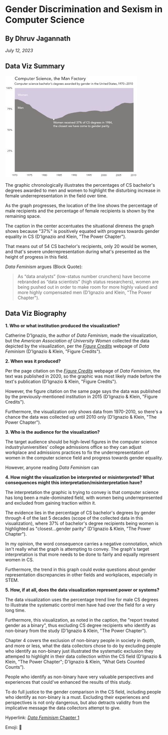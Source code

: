 # Gender Discrimination and Sexism in Computer Science #
## By Dhruv Jagannath ##
*July 12, 2023*
## Data Viz Summary ##
![Gender Disparity in CS Degrees from 1970-2010](/CSDegreesByGender.jpg)

The graphic chronologically illustrates the percentages of CS bachelor's degrees awarded to men and women to highlight the disturbing increase in female underrepresentation in the field over time. 

As the graph progresses, the location of the line shows the percentage of male recipients and the percentage of female recipients is shown by the remaining space. 

The caption in the center accentuates the situational direness the graph shows because "37%" is positively equated with progress towards gender equality in CS (D'Ignazio and Klein, "The Power Chapter"). 

That means out of 54 CS bachelor's recipients, only 20 would be women, and that's severe underrepresentation during what's presented as the height of progress in this field.

*Data Feminism* argues (Block Quote):
> As “data analysts” (low-status number crunchers) have 
> become rebranded as “data scientists” (high status researchers), women are being pushed out in order to make 
> room for more highly valued and more highly compensated men (D'Ignazio and Klein, "The Power Chapter").
## Data Viz Biography ##
**1. Who or what institution produced the visualization?**

Catherine D'Ignazio, the author of *Data Feminism*, made the visualization, but the *American Association of University Women* collected the data depicted by the visualization, per the [*Figure Credits*](https://data-feminism.mitpress.mit.edu/pub/ftb0980j/release/1?readingCollection=0cd867ef) webpage of *Data Feminism* (D'Ignazio & Klein, "Figure Credits").

**2. When was it produced?**

Per the page citation on the [*Figure Credits*](https://data-feminism.mitpress.mit.edu/pub/ftb0980j/release/1?readingCollection=0cd867ef) webpage of *Data Feminism*, the text was published in 2020, so the graphic was most likely made before the text's publication (D'Ignazio & Klein, "Figure Credits"). 

However, the figure citation on the same page says the data was published by the previously-mentioned institution in 2015 (D'Ignazio & Klein, "Figure Credits"). 

Furthermore, the visualization only shows data from 1970-2010, so there's a chance the data was collected up until 2010 only (D'Ignazio & Klein, "The Power Chapter"). 

**3. Who is the audience for the visualization?**

The target audience should be high-level figures in the computer science industry/universities' college admissions office so they can adjust workplace and admissions practices to fix the underrepresentation of women in the computer science field and progress towards gender equality.

However, anyone reading *Data Feminism* can 

**4. How might the visualization be interpreted or misinterpreted? What consequences might this interpretation/misinterpretation have?**

The interpretation the graphic is trying to convey is that computer science has long been a male-dominated field, with women being underrepresented and excluded from gaining traction within it. 

The evidence lies in the percentage of CS bachelor's degrees by gender through 4 of the last 5 decades (scope of the collected data in this visualization), where 37% of bachelor's degree recipients being women is highlighted as "closest...gender parity" (D'Ignazio & Klein, "The Power Chapter"). 

In my opinion, the word consequence carries a negative connotation, which isn't really what the graph is attempting to convey. The graph's target interpretation is that more needs to be done to fairly and equally represent women in CS. 

Furthermore, the trend in this graph could evoke questions about gender representation discrepancies in other fields and workplaces, especially in STEM. 

**5. How, if at all, does the data visualization represent power or systems?**

The data visualization uses the percentage trend line for male CS degrees to illustrate the systematic control men have had over the field for a very long time.  

Furthermore, this visualization, as noted in the caption, the "report treated gender as a binary", thus excluding CS degree recipients who identify as non-binary from the study (D'Ignazio & Klein, "The Power Chapter").

Chapter 4 covers the exclusion of non-binary people in society in depth, and more or less, what the data collectors chose to do by excluding people who identify as non-binary just illustrated the systematic exclusion they attemped to highlight in their data collection within the CS field (D'Ignazio & Klein, "The Power Chapter"; D'Ignazio & Klein, “What Gets Counted Counts”).

People who identify as non-binary have very valuable perspectives and experiences that could've enhanced the results of this study. 

To do full justice to the gender comparison in the CS field, including people who identify as non-binary is a must.  Excluding their experiences and perspectives is not only dangerous, but also detracts validity from the implicative message the data collectors attempt to give. 

Hyperlink: [*Data Feminism* Chapter 1](https://data-feminism.mitpress.mit.edu/pub/vi8obxh7/release/4)

Emoji: :grimacing:



